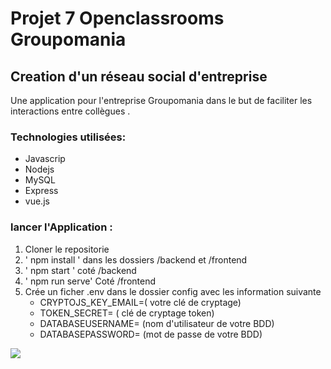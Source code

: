 # Projet 7 Openclassrooms  Groupomania

## Creation d'un réseau social d'entreprise

<p>
Une application pour l'entreprise Groupomania dans le but de faciliter les interactions entre collègues .
</p>

### Technologies utilisées:
* Javascrip
* Nodejs
* MySQL 
* Express
* vue.js

### lancer l'Application :
1. Cloner le repositorie
2. ' npm install ' dans les dossiers /backend et /frontend
3. ' npm start ' coté  /backend
5. ' npm run serve' Coté /frontend 
4. Crée un ficher .env dans le dossier config avec les information suivante 
    * CRYPTOJS_KEY_EMAIL=( votre clé de cryptage)
    * TOKEN_SECRET= ( clé de cryptage token)
    * DATABASEUSERNAME= (nom d'utilisateur de votre BDD) 
    * DATABASEPASSWORD= (mot de passe de votre BDD)


<p>
   <img align="center" src="https://media0.giphy.com/media/L8K62iTDkzGX6/giphy.gif"/>
</p>
